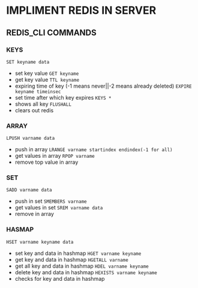 # IMPLIMENT REDIS IN SERVER

## REDIS_CLI COMMANDS

### KEYS

`SET keyname data`
-   set key value
`GET keyname`
-   get key value
`TTL keyname`
-   expiring time of key (-1 means never||-2 means already deleted)
`EXPIRE keyname timeinsec`
-   set time after which key expires
`KEYS *`
- shows all key
`FLUSHALL`
- clears out redis

### ARRAY

`LPUSH varname data`
-   push in array
`LRANGE varname startindex endindex(-1 for all)`
-   get values in array
`RPOP varname`
-   remove top value in array

### SET

`SADD varname data`
-   push in set
`SMEMBERS varname`
-   get values in set
`SREM varname data`
-   remove in array

### HASMAP

`HSET varname keyname data`
-   set key and data in hashmap
`HGET varname keyname`
-   get key and data in hashmap
`HGETALL varname`
-   get all key and data in hashmap
`HDEL varname keyname`
-   delete key and data in hashmap
`HEXISTS varname keyname`
-   checks for key and data in hashmap
